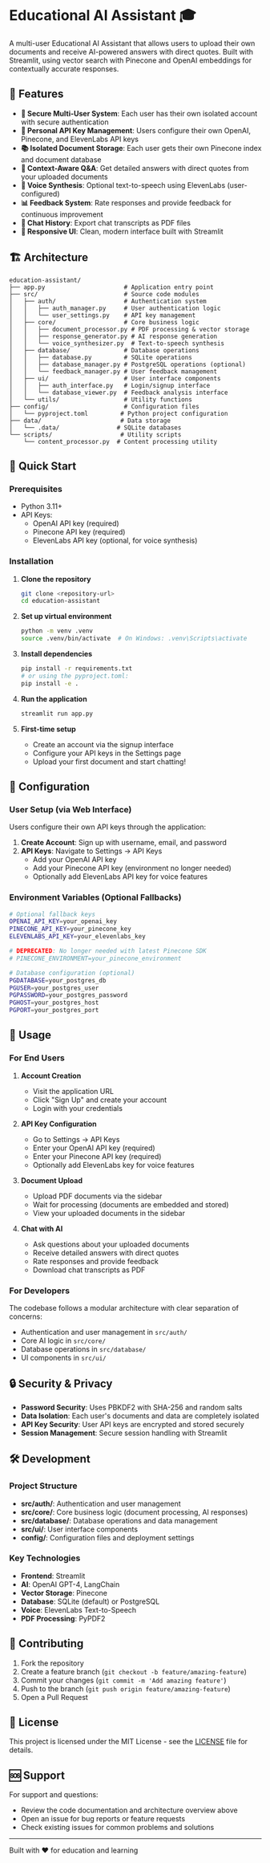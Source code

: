 # Educational AI Assistant 🎓

A multi-user Educational AI Assistant that allows users to upload their own documents and receive AI-powered answers with direct quotes. Built with Streamlit, using vector search with Pinecone and OpenAI embeddings for contextually accurate responses.

## 🌟 Features

- **🔐 Secure Multi-User System**: Each user has their own isolated account with secure authentication
- **🔑 Personal API Key Management**: Users configure their own OpenAI, Pinecone, and ElevenLabs API keys
- **📚 Isolated Document Storage**: Each user gets their own Pinecone index and document database
- **🤖 Context-Aware Q&A**: Get detailed answers with direct quotes from your uploaded documents
- **🎤 Voice Synthesis**: Optional text-to-speech using ElevenLabs (user-configured)
- **📊 Feedback System**: Rate responses and provide feedback for continuous improvement
- **💾 Chat History**: Export chat transcripts as PDF files
- **📱 Responsive UI**: Clean, modern interface built with Streamlit

## 🏗️ Architecture

```
education-assistant/
├── app.py                      # Application entry point
├── src/                        # Source code modules
│   ├── auth/                   # Authentication system
│   │   ├── auth_manager.py     # User authentication logic
│   │   └── user_settings.py    # API key management
│   ├── core/                   # Core business logic
│   │   ├── document_processor.py # PDF processing & vector storage
│   │   ├── response_generator.py # AI response generation
│   │   └── voice_synthesizer.py  # Text-to-speech synthesis
│   ├── database/               # Database operations
│   │   ├── database.py         # SQLite operations
│   │   ├── database_manager.py # PostgreSQL operations (optional)
│   │   └── feedback_manager.py # User feedback management
│   ├── ui/                     # User interface components
│   │   ├── auth_interface.py   # Login/signup interface
│   │   └── database_viewer.py  # Feedback analysis interface
│   └── utils/                  # Utility functions
├── config/                     # Configuration files
│   └── pyproject.toml         # Python project configuration
├── data/                      # Data storage
│   └── .data/                # SQLite databases
└── scripts/                   # Utility scripts
    └── content_processor.py  # Content processing utility
```

## 🚀 Quick Start

### Prerequisites

- Python 3.11+
- API Keys:
  - OpenAI API key (required)
  - Pinecone API key (required)
  - ElevenLabs API key (optional, for voice synthesis)

### Installation

1. **Clone the repository**
   ```bash
   git clone <repository-url>
   cd education-assistant
   ```

2. **Set up virtual environment**
   ```bash
   python -m venv .venv
   source .venv/bin/activate  # On Windows: .venv\Scripts\activate
   ```

3. **Install dependencies**
   ```bash
   pip install -r requirements.txt
   # or using the pyproject.toml:
   pip install -e .
   ```

4. **Run the application**
   ```bash
   streamlit run app.py
   ```

5. **First-time setup**
   - Create an account via the signup interface
   - Configure your API keys in the Settings page
   - Upload your first document and start chatting!

## 🔧 Configuration

### User Setup (via Web Interface)
Users configure their own API keys through the application:

1. **Create Account**: Sign up with username, email, and password
2. **API Keys**: Navigate to Settings → API Keys
   - Add your OpenAI API key
   - Add your Pinecone API key (environment no longer needed)
   - Optionally add ElevenLabs API key for voice features

### Environment Variables (Optional Fallbacks)
```bash
# Optional fallback keys
OPENAI_API_KEY=your_openai_key
PINECONE_API_KEY=your_pinecone_key
ELEVENLABS_API_KEY=your_elevenlabs_key

# DEPRECATED: No longer needed with latest Pinecone SDK
# PINECONE_ENVIRONMENT=your_pinecone_environment

# Database configuration (optional)
PGDATABASE=your_postgres_db
PGUSER=your_postgres_user
PGPASSWORD=your_postgres_password
PGHOST=your_postgres_host
PGPORT=your_postgres_port
```

## 📖 Usage

### For End Users

1. **Account Creation**
   - Visit the application URL
   - Click "Sign Up" and create your account
   - Login with your credentials

2. **API Key Configuration**
   - Go to Settings → API Keys
   - Enter your OpenAI API key (required)
   - Enter your Pinecone API key (required)
   - Optionally add ElevenLabs key for voice features

3. **Document Upload**
   - Upload PDF documents via the sidebar
   - Wait for processing (documents are embedded and stored)
   - View your uploaded documents in the sidebar

4. **Chat with AI**
   - Ask questions about your uploaded documents
   - Receive detailed answers with direct quotes
   - Rate responses and provide feedback
   - Download chat transcripts as PDF

### For Developers

The codebase follows a modular architecture with clear separation of concerns:
- Authentication and user management in `src/auth/`
- Core AI logic in `src/core/`
- Database operations in `src/database/`
- UI components in `src/ui/`

## 🔒 Security & Privacy

- **Password Security**: Uses PBKDF2 with SHA-256 and random salts
- **Data Isolation**: Each user's documents and data are completely isolated
- **API Key Security**: User API keys are encrypted and stored securely
- **Session Management**: Secure session handling with Streamlit

## 🛠️ Development

### Project Structure
- **src/auth/**: Authentication and user management
- **src/core/**: Core business logic (document processing, AI responses)
- **src/database/**: Database operations and data management
- **src/ui/**: User interface components
- **config/**: Configuration files and deployment settings

### Key Technologies
- **Frontend**: Streamlit
- **AI**: OpenAI GPT-4, LangChain
- **Vector Storage**: Pinecone
- **Database**: SQLite (default) or PostgreSQL
- **Voice**: ElevenLabs Text-to-Speech
- **PDF Processing**: PyPDF2

## 🤝 Contributing

1. Fork the repository
2. Create a feature branch (`git checkout -b feature/amazing-feature`)
3. Commit your changes (`git commit -m 'Add amazing feature'`)
4. Push to the branch (`git push origin feature/amazing-feature`)
5. Open a Pull Request

## 📝 License

This project is licensed under the MIT License - see the [LICENSE](LICENSE) file for details.

## 🆘 Support

For support and questions:
- Review the code documentation and architecture overview above
- Open an issue for bug reports or feature requests
- Check existing issues for common problems and solutions

---

Built with ❤️ for education and learning